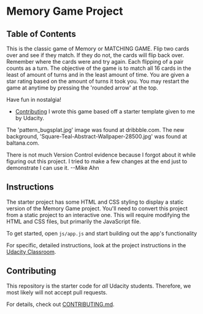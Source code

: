 # Memory Game Project

## Table of Contents

This is the classic game of Memory or MATCHING GAME.  Flip two cards over and see if they match.  If they do not, the cards will flip back over.  
Remember where the cards were and try again.  Each flipping of a pair counts as a turn.  The objective of the game is to match all 16 cards in the least of amount of turns and in the least amount of time.
You are given a star rating based on the amount of turns it took you.  You may restart the game at anytime by pressing the 'rounded arrow' at the top.

Have fun in nostalgia!

* [Contributing](#contributing)
I wrote this game based off a starter template given to me by Udacity.  

The 'pattern_bugsplat.jpg' image was found at dribbble.com.
The new background, 'Square-Teal-Abstract-Wallpaper-28500.jpg' was found at baltana.com.


There is not much Version Control evidence because I forgot about it while figuring out this project.  I tried to make a few changes at the end just to demonstrate I can use it.
--Mike Ahn

## Instructions

The starter project has some HTML and CSS styling to display a static version of the Memory Game project. You'll need to convert this project from a static project to an interactive one. This will require modifying the HTML and CSS files, but primarily the JavaScript file.

To get started, open `js/app.js` and start building out the app's functionality

For specific, detailed instructions, look at the project instructions in the [Udacity Classroom](https://classroom.udacity.com/me).

## Contributing

This repository is the starter code for _all_ Udacity students. Therefore, we most likely will not accept pull requests.

For details, check out [CONTRIBUTING.md](CONTRIBUTING.md).
